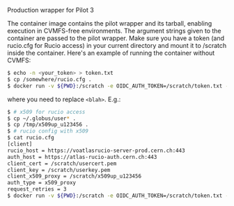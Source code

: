 Production wrapper for Pilot 3

The container image contains the pilot wrapper and its tarball, enabling execution in CVMFS-free environments. 
The argument strings given to the container are passed to the pilot wrapper. Make sure you have a token (and rucio.cfg for Rucio access) in your current directory and mount it to /scratch inside the container.
Here's an example of running the container without CVMFS:

```bash
$ echo -n <your_token> > token.txt
$ cp /somewhere/rucio.cfg .
$ docker run -v ${PWD}:/scratch -e OIDC_AUTH_TOKEN=/scratch/token.txt -e OIDC_AUTH_ORIGIN=<vo.role> -it --platform linux/amd64 ghcr.io/pandawms/pilot-wrapper:master -s <site_name> -r <queue_name> -q <queue_name> -j unified -i PR --pythonversion 3 -w generic --pilot-user rubin --url <panda_server_url> -d --localpy --piloturl local --container -t
```
where you need to replace `<blah>`. E.g.:
```bash
$ # x509 for rucio access
$ cp ~/.globus/user* .
$ cp /tmp/x509up_u123456 .
$ # rucio config with x509
$ cat rucio.cfg
[client]
rucio_host = https://voatlasrucio-server-prod.cern.ch:443
auth_host = https://atlas-rucio-auth.cern.ch:443
client_cert = /scratch/usercert.pem
client_key = /scratch/userkey.pem
client_x509_proxy = /scratch/x509up_u123456
auth_type = x509_proxy
request_retries = 3
$ docker run -v ${PWD}:/scratch -e OIDC_AUTH_TOKEN=/scratch/token.txt -e OIDC_AUTH_ORIGIN=panda_dev.pilot -it --platform linux/amd64 ghcr.io/pandawms/pilot-wrapper:master -s CERN -r CERN -q CERN -j unified -i PR --pythonversion 3 -w generic --pilot-user rubin --url https://aipanda123.cern.ch:25443 -d --localpy --piloturl local --container -t
```

